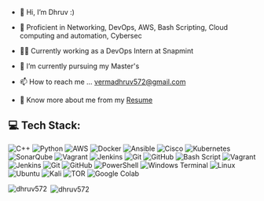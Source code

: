 - 👋 Hi, I’m Dhruv :)

- 🔭 Proficient in Networking, DevOps, AWS, Bash Scripting, Cloud computing and automation, Cybersec  

- 👨‍💻 Currently working as a DevOps Intern at Snapmint

- 🌱 I’m currently pursuing my Master's
  
- 📫 How to reach me ... vermadhruv572@gmail.com

- 📄 Know more about me from my [Resume](https://drive.google.com/file/d/1ds3IBSmc6-fwBgQtOURVFrgbGEQKxJvv/view?usp=drive_link)


## 💻 Tech Stack:
![C++](https://img.shields.io/badge/c++-%2300599C.svg?style=for-the-badge&logo=c%2B%2B&logoColor=white) ![Python](https://img.shields.io/badge/python-3670A0?style=for-the-badge&logo=python&logoColor=ffdd54) ![AWS](https://img.shields.io/badge/AWS-%23FF9900.svg?style=for-the-badge&logo=amazon-aws&logoColor=white) ![Docker](https://img.shields.io/badge/docker-%230db7ed.svg?style=for-the-badge&logo=docker&logoColor=white) ![Ansible](https://img.shields.io/badge/ansible-%231A1918.svg?style=for-the-badge&logo=ansible&logoColor=white) ![Cisco](https://img.shields.io/badge/cisco-%23049fd9.svg?style=for-the-badge&logo=cisco&logoColor=black) ![Kubernetes](https://img.shields.io/badge/kubernetes-%23326ce5.svg?style=for-the-badge&logo=kubernetes&logoColor=white) ![SonarQube](https://img.shields.io/badge/SonarQube-black?style=for-the-badge&logo=sonarqube&logoColor=4E9BCD) ![Vagrant](https://img.shields.io/badge/vagrant-%231563FF.svg?style=for-the-badge&logo=vagrant&logoColor=white) ![Jenkins](https://img.shields.io/badge/jenkins-%232C5263.svg?style=for-the-badge&logo=jenkins&logoColor=white) ![Git](https://img.shields.io/badge/git-%23F05033.svg?style=for-the-badge&logo=git&logoColor=white) ![GitHub](https://img.shields.io/badge/github-%23121011.svg?style=for-the-badge&logo=github&logoColor=white) ![Bash Script](https://img.shields.io/badge/bash_script-%23121011.svg?style=for-the-badge&logo=gnu-bash&logoColor=white) ![Vagrant](https://img.shields.io/badge/vagrant-%231563FF.svg?style=for-the-badge&logo=vagrant&logoColor=white) ![Jenkins](https://img.shields.io/badge/jenkins-%232C5263.svg?style=for-the-badge&logo=jenkins&logoColor=white) ![Git](https://img.shields.io/badge/git-%23F05033.svg?style=for-the-badge&logo=git&logoColor=white) ![GitHub](https://img.shields.io/badge/github-%23121011.svg?style=for-the-badge&logo=github&logoColor=white) ![PowerShell](https://img.shields.io/badge/PowerShell-%235391FE.svg?style=for-the-badge&logo=powershell&logoColor=white)  ![Windows Terminal](https://img.shields.io/badge/Windows%20Terminal-%234D4D4D.svg?style=for-the-badge&logo=windows-terminal&logoColor=white) ![Linux](https://img.shields.io/badge/Linux-FCC624?style=for-the-badge&logo=linux&logoColor=black) ![Ubuntu](https://img.shields.io/badge/Ubuntu-E95420?style=for-the-badge&logo=ubuntu&logoColor=white) ![Kali](https://img.shields.io/badge/Kali-268BEE?style=for-the-badge&logo=kalilinux&logoColor=white) ![TOR](https://img.shields.io/badge/tor-%237E4798.svg?style=for-the-badge&logo=tor-project&logoColor=white) ![Google Colab](https://img.shields.io/badge/Google%20Colab-%23F9A825.svg?style=for-the-badge&logo=googlecolab&logoColor=white)


<p><img align="left" src="https://github-readme-stats.vercel.app/api/top-langs?username=dhruv572&show_icons=true&locale=en&layout=compact" alt="dhruv572" /></p>

<p>&nbsp;<img align="center" src="https://github-readme-stats.vercel.app/api?username=dhruv572&show_icons=true&locale=en" alt="dhruv572" /></p>
<!--- ![Docker](https://img.shields.io/badge/docker-%230db7ed.svg?style=for-the-badge&logo=docker&logoColor=white)
dhruv572/dhruv572 is a ✨ special ✨ repository because its `README.md` (this file) appears on your GitHub profile.
You can click the Preview link to take a look at your changes.
--->
